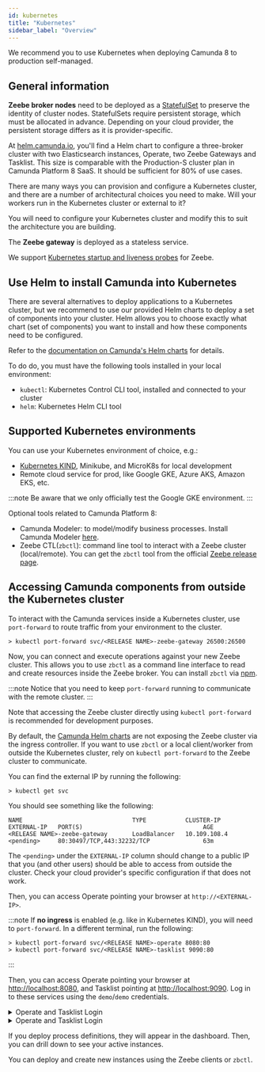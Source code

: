 ```yaml
---
id: kubernetes
title: "Kubernetes"
sidebar_label: "Overview"
---
```


We recommend you to use Kubernetes when deploying Camunda 8 to production self-managed.

## General information

**Zeebe broker nodes** need to be deployed as a [StatefulSet](https://kubernetes.io/docs/concepts/workloads/controllers/statefulset/) 
to preserve the identity of cluster nodes. StatefulSets require persistent storage, which must be allocated in advance. Depending on your 
cloud provider, the persistent storage differs as it is provider-specific.

At [helm.camunda.io](https://helm.camunda.io/), you'll find a Helm chart to configure a three-broker cluster with two Elasticsearch instances, Operate, two Zeebe Gateways and Tasklist. This size is comparable with the Production-S cluster plan in Camunda Platform 8 SaaS. It should be sufficient for 80% of use cases.

There are many ways you can provision and configure a Kubernetes cluster, and there are a number of architectural choices you need to make. Will your workers run in the Kubernetes cluster or external to it?

You will need to configure your Kubernetes cluster and modify this to suit the architecture you are building.

The **Zeebe gateway** is deployed as a stateless service.

We support [Kubernetes startup and liveness probes](../../zeebe-deployment/configuration/gateway-health-probes/) for Zeebe.

## Use Helm to install Camunda into Kubernetes

There are several alternatives to deploy applications to a Kubernetes cluster, but we recommend to use our provided Helm charts to deploy a set of components into your cluster. Helm allows you to choose exactly what chart (set of components) you want to install and how these components need to be configured.

Refer to the [documentation on Camunda's Helm charts](../kubernetes-helm/) for details.

To do do, you must have the following tools installed in your local environment:

- `kubectl`: Kubernetes Control CLI tool, installed and connected to your cluster
- `helm`: Kubernetes Helm CLI tool

## Supported Kubernetes environments 

You can use your Kubernetes environment of choice, e.g.:

- [Kubernetes KIND](https://github.com/kubernetes-sigs/kind), Minikube, and MicroK8s for local development
- Remote cloud service for prod, like Google GKE, Azure AKS, Amazon EKS, etc.

:::note 
Be aware that we only officially test the Google GKE environment.
:::

Optional tools related to Camunda Platform 8:

- Camunda Modeler: to model/modify business processes. Install Camunda Modeler [here](/components/modeler/desktop-modeler/install-the-modeler.md).
- Zeebe CTL(`zbctl`): command line tool to interact with a Zeebe cluster (local/remote). You can get the `zbctl` tool from the official
[Zeebe release page](https://github.com/camunda-cloud/zeebe/releases).


## Accessing Camunda components from outside the Kubernetes cluster

To interact with the Camunda services inside a Kubernetes cluster, use `port-forward` to route traffic from your environment to the cluster.

```
> kubectl port-forward svc/<RELEASE NAME>-zeebe-gateway 26500:26500
```

Now, you can connect and execute operations against your new Zeebe cluster. This allows you to use `zbctl` as a command line interface to read and create resources inside the Zeebe broker. You can install `zbctl` via [npm](https://www.npmjs.com/package/zbctl).


:::note
Notice that you need to keep `port-forward` running to communicate with the remote cluster.
:::

Note that accessing the Zeebe cluster directly using `kubectl port-forward` is recommended for development purposes. 

By default, the [Camunda Helm charts](../kubernetes-helm) are not exposing the Zeebe cluster via the ingress controller. If you want to use `zbctl` or a local client/worker from outside the Kubernetes cluster, rely on `kubectl port-forward` to the Zeebe cluster to communicate.

You can find the external IP by running the following:

```
> kubectl get svc
```

You should see something like the following:

```
NAME                               TYPE           CLUSTER-IP       EXTERNAL-IP   PORT(S)                                  AGE
<RELEASE NAME>-zeebe-gateway       LoadBalancer   10.109.108.4     <pending>     80:30497/TCP,443:32232/TCP               63m
```

The `<pending>` under the `EXTERNAL-IP` column should change to a public IP that you (and other users) should be able to access from outside the cluster. Check your cloud provider's specific configuration if that does not work.

Then, you can access Operate pointing your browser at `http://<EXTERNAL-IP>`.

:::note
If **no ingress** is enabled (e.g. like in Kubernetes KIND), you will need to `port-forward`. In a different terminal, run the following:
```
> kubectl port-forward svc/<RELEASE NAME>-operate 8080:80
> kubectl port-forward svc/<RELEASE NAME>-tasklist 9090:80  
```
:::

Then, you can access Operate pointing your browser at [http://localhost:8080](http://localhost:8080/), and Tasklist pointing at [http://localhost:9090](http://localhost:9090). Log in to these services using the `demo`/`demo` credentials.

<details>
  <summary>Operate and Tasklist Login</summary>
  <div>
    <img src={require('./assets/operate-tasklist-login.png').default}/>
  </div>
</details>
<details>
  <summary>Operate and Tasklist Login</summary>
  <div>
    <img src={require('./assets/operate-tasklist-dashboard.png').default}/>
  </div>
</details>

If you deploy process definitions, they will appear in the dashboard. Then, you can drill down to see your active instances.

You can deploy and create new instances using the Zeebe clients or `zbctl`.
